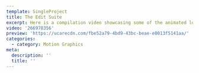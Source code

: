 ```yaml
---
template: SingleProject
title: The Edit Suite
excerpt: Here is a compilation video showcasing some of the animated logos we have created for our AMAZING clients!
video: '266978356'
preview: 'https://ucarecdn.com/fbe52a79-4bd9-43bc-beae-e0013f5141aa/'
categories:
  - category: Motion Graphics
meta:
  description: ''
  title: ''
---
```

